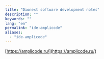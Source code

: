 ```yaml
---
title: "Dionext software development notes"
description: ""
keywords: ""
lang: "en"
permalink: "ide-amplicode"
aliases:
  - "ide-amplicode"
---
```


[https://amplicode.ru/](https://amplicode.ru/)
